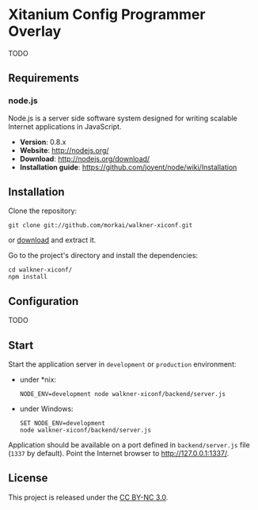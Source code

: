 # Xitanium Config Programmer Overlay

TODO

## Requirements

### node.js

Node.js is a server side software system designed for writing scalable
Internet applications in JavaScript.

  * __Version__: 0.8.x
  * __Website__: http://nodejs.org/
  * __Download__: http://nodejs.org/download/
  * __Installation guide__: https://github.com/joyent/node/wiki/Installation

## Installation

Clone the repository:

```
git clone git://github.com/morkai/walkner-xiconf.git
```

or [download](https://github.com/morkai/walkner-xiconf/zipball/master)
and extract it.

Go to the project's directory and install the dependencies:

```
cd walkner-xiconf/
npm install
```

## Configuration

TODO

## Start

Start the application server in `development` or `production` environment:

  * under *nix:

    ```
    NODE_ENV=development node walkner-xiconf/backend/server.js
    ```

  * under Windows:

    ```
    SET NODE_ENV=development
    node walkner-xiconf/backend/server.js
    ```

Application should be available on a port defined in `backend/server.js` file
(`1337` by default). Point the Internet browser to http://127.0.0.1:1337/.

## License

This project is released under the
[CC BY-NC 3.0](https://raw.github.com/morkai/walkner-xiconf/master/license.md).
